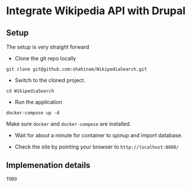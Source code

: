 # Integrate Wikipedia API with Drupal

## Setup

The setup is very straight forward

* Clone the git repo locally

```
git clone git@github.com:shahinam/WikipediaSearch.git
```

* Switch to the cloned project.

```
cd WikipediaSearch
```

* Run the application

```
docker-compose up -d
```

Make sure `docker` and `docker-compose` are installed.

* Wait for about a minute for container to spinup and import database.

* Check the site by pointing your browser to `http://localhost:8080/`

## Implemenation details

`TODO`
